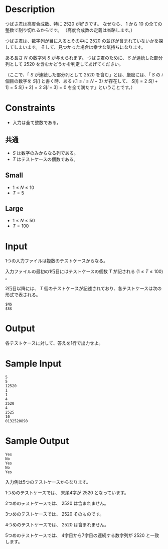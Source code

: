# Description

つばさ君は高度合成数、特に $2520$ が好きです。
なぜなら、 $1$ から $10$ の全ての整数で割り切れるからです。
（高度合成数の定義は省略します。）

つばさ君は、数字列が目に入るとその中に $2520$ の並びが含まれていないかを探してしまいます。
そして、見つかった場合は幸せな気持ちになります。

ある長さ $N$ の数字列 $S$ が与えられます。
つばさ君のために、 $S$ が連続した部分列として $2520$ を含むかどうかを判定してあげてください。

（ここで、「 $S$ が連続した部分列として $2520$ を含む」とは、厳密には、「 $S$ の $i$ 個目の数字を $S[i]$ と書く時、ある $i (1 \leq i \leq N-3)$ が存在して、 $S[i] = 2$ $S[i+1] = 5$ $S[i+2] = 2$  $S[i+3] = 0$ を全て満たす」ということです。）

# Constraints

* 入力は全て整数である。

## 共通

* $S$ は数字のみからなる列である。
* $T$ はテストケースの個数である。

## Small

* $1 \leq N \leq 10$
* $T = 5$
 
## Large

* $1 \leq N \leq 50$
* $T = 100$

# Input
1つの入力ファイルは複数のテストケースからなる。

入力ファイルの最初の1行目にはテストケースの個数 $T$ が記される $(1 \leq T \leq 100)$ 。

2行目以降には、 $T$ 個のテストケースが記述されており、各テストケースは次の形式で表される。

```
$N$
$S$
```

# Output
各テストケースに対して、答えを1行で出力せよ。

# Sample Input
```
5
5
12520
1
1
4
2520
4
2525
10
0132520898
```

# Sample Output
```
Yes
No
Yes
No
Yes
```
入力例は5つのテストケースからなります。

1つめのテストケースでは、 末尾4字が $2520$ となっています。

2つめのテストケースでは、 $2520$ は含まれません。

3つめのテストケースでは、 $2520$ そのものです。

4つめのテストケースでは、 $2520$ は含まれません。

5つめのテストケースでは、 4字目から7字目の連続する数字列が $2520$ と一致します。

